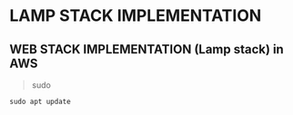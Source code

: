 # LAMP STACK IMPLEMENTATION

## WEB STACK IMPLEMENTATION (Lamp stack) in AWS

> sudo 

``` 
sudo apt update
```

